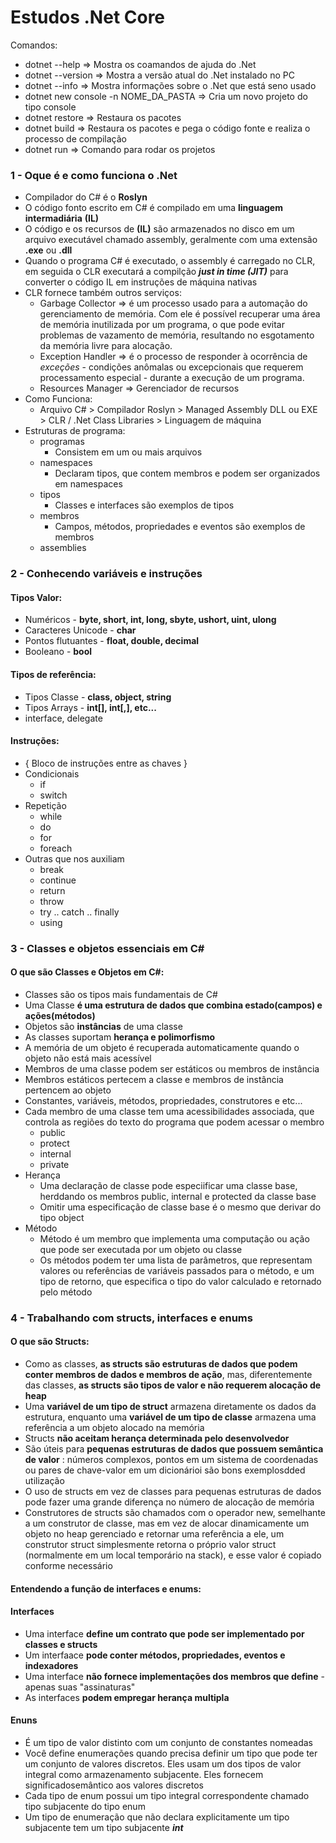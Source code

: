 # Estudos .Net Core
Comandos:

- dotnet --help => Mostra os coamandos de ajuda do .Net
- dotnet --version => Mostra a versão atual do .Net instalado no PC
- dotnet --info => Mostra informações sobre o .Net que está seno usado
- dotnet new console -n NOME_DA_PASTA => Cria um novo projeto do tipo console
- dotnet restore => Restaura os pacotes
- dotnet build => Restaura os pacotes e pega o código fonte e realiza o processo de compilação
- dotnet run => Comando para rodar os projetos

### 1 - Oque é e como funciona o .Net

- Compilador do C# é o __Roslyn__ 
- O código fonto escrito em C# é compilado em uma **linguagem intermadiária** __(IL)__
- O código e os recursos de **(IL)** são armazenados no disco em um arquivo executável chamado assembly, geralmente com uma extensão **.exe** ou **.dll** 
- Quando o programa C# é executado, o assembly é carregado no CLR, em seguida o CLR executará a compilção ***just in time (JIT)*** para converter o código IL em instruções de máquina nativas
- CLR fornece também outros serviços:
  - Garbage Collector => é um processo usado para a automação do gerenciamento de memória. Com ele é possível recuperar uma área de memória inutilizada por um programa, o que pode evitar problemas de vazamento de memória, resultando no esgotamento da memória livre para alocação.
  - Exception Handler => é o processo de responder à ocorrência de *exceções* - condições anômalas ou excepcionais que requerem processamento especial - durante a execução de um programa.
  - Resources Manager => Gerenciador de recursos
- Como Funciona:
  - Arquivo C# > Compilador Roslyn > Managed Assembly DLL ou EXE > CLR / .Net Class Libraries > Linguagem de máquina
- Estruturas de programa:
  - programas
    - Consistem em um ou mais arquivos
  - namespaces
    - Declaram tipos, que contem membros e podem ser organizados em namespaces
  - tipos
    - Classes e interfaces são exemplos de tipos
  - membros
    - Campos, métodos, propriedades e eventos são exemplos de membros
  - assemblies

### 2 - Conhecendo variáveis e instruções

#### Tipos Valor:

- Numéricos - **byte, short, int, long, sbyte, ushort, uint, ulong**
- Caracteres Unicode - **char**
- Pontos flutuantes - **float, double, decimal**
- Booleano - **bool**

#### Tipos de referência:

- Tipos Classe - **class, object, string**
- Tipos Arrays - **int[], int[,], etc...**
- interface, delegate

#### Instruções:

- { Bloco de instruções entre as chaves }
- Condicionais
  - if
  - switch
- Repetição
  - while
  - do
  - for
  - foreach
- Outras que nos auxiliam
  - break
  - continue
  - return
  - throw
  - try .. catch .. finally
  - using

### 3 - Classes e objetos essenciais em C#

#### O que são Classes e Objetos em C#:

- Classes são os tipos mais fundamentais de C#
- Uma Classe **é uma estrutura de dados que combina estado(campos) e ações(métodos)**
- Objetos são **instâncias** de uma classe
- As classes suportam **herança e polimorfismo**
- A memória de um objeto é recuperada automaticamente quando o objeto não está mais acessível
- Membros de uma classe podem ser estáticos ou membros de instância 
- Membros estáticos pertecem a classe e membros de instância pertencem ao objeto
- Constantes, variáveis, métodos, propriedades, construtores e etc...
- Cada membro de uma classe tem uma acessibilidades associada, que controla as regiões do texto do programa que podem acessar o membro
  - public
  - protect
  - internal
  - private
- Herança
  - Uma declaração de classe pode especiificar uma classe base, herddando os membros public, internal e protected da classe base
  - Omitir uma especificação de classe base é o mesmo que derivar do tipo object
- Método
  - Método é um membro que implementa uma computação ou ação que pode ser executada por um objeto ou classe
  - Os métodos podem ter uma lista de parâmetros, que representam valores ou referências de variáveis passados para o método, e um tipo de retorno, que especifica o tipo do valor calculado e retornado pelo método

### 4 - Trabalhando com structs, interfaces e enums

#### O que são Structs:

- Como as classes, **as structs são estruturas de dados que podem conter membros de dados e membros de ação**, mas, diferentemente das classes, **as structs são tipos de valor e não requerem alocação de heap**
- Uma **variável de um tipo de struct** armazena diretamente os dados da estrutura, enquanto uma **variável de um tipo de classe** armazena uma referência a um objeto alocado na memória
- Structs **não aceitam herança determinada pelo desenvolvedor**
- São úteis para **pequenas estruturas de dados que possuem semântica de valor** : números complexos, pontos em um sistema de coordenadas ou pares de chave-valor em um dicionárioi são bons exemplosdded utilização
- O uso de structs em vez de classes para pequenas estruturas de dados pode fazer uma grande diferença no número de alocação de memória
- Construtores de structs são chamados com o operador new, semelhante a um construtor de classe, mas em vez de alocar dinamicamente um objeto no heap gerenciado e retornar uma referência a ele, um construtor struct simplesmente retorna o próprio valor struct (normalmente em um local temporário na stack), e esse valor é copiado conforme necessário

#### Entendendo a função de interfaces e enums:

#### Interfaces

- Uma interface **define um contrato que pode ser implementado por classes e structs**
- Um interfaace **pode conter métodos, propriedades, eventos e indexadores**
- Uma interface **não fornece implementações dos membros que define** - apenas suas "assinaturas"
- As interfaces **podem empregar herança multipla**

#### Enuns

- É um tipo de valor distinto com um conjunto de constantes nomeadas
- Você define enumerações quando precisa definir um tipo que pode ter um conjunto de valores discretos. Eles usam um dos tipos de valor integral como armazenamento subjacente. Eles fornecem significadosemântico aos valores discretos
- Cada tipo de enum possui um tipo integral correspondente chamado tipo subjacente do tipo enum
- Um tipo de enumeração que não declara explicitamente um tipo subjacente tem um tipo subjacente ***int***





